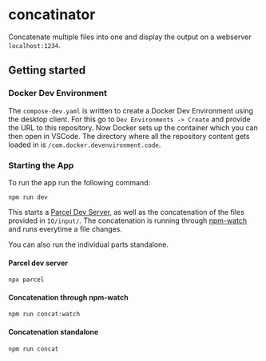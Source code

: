 # concatinator
Concatenate multiple files into one and display the output on a webserver `localhost:1234`.

## Getting started

### Docker Dev Environment
The `compose-dev.yaml` is written to create a Docker Dev Environment using the desktop client. For this go to `Dev Environments -> Create` and provide the URL to this repository. Now Docker sets up the container which you can then open in VSCode. The directory where all the repository content gets loaded in is `/com.docker.devenvironment.code`.

### Starting the App
To run the app run the following command:
```
npm run dev
```

This starts a [Parcel Dev Server](https://parceljs.org/features/development/), as well as the concatenation of the files provided in `IO/input/`. The concatenation is running through [npm-watch](https://www.npmjs.com/package/npm-watch) and runs everytime a file changes.

You can also run the individual parts standalone.

#### Parcel dev server
```
npx parcel
```

#### Concatenation through npm-watch
```
npm run concat:watch
```

#### Concatenation standalone
```
npm run concat
```

